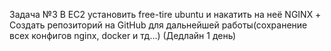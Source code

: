 Задача №3 В EC2 установить free-tire ubuntu и накатить на неё NGINX  + Создать репозиторий на GitHub для дальнейшей работы(сохранение всех конфигов nginx, docker и тд...) (Дедлайн 1 день) 
